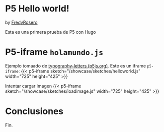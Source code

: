 # P5 Hello world!
by [FredyRosero](/showcase/docs/info/Fredy/)

Esta es una primera prueba de P5 con Hugo

# P5-iframe `holamundo.js`
Ejemplo tomaado de [typography-letters (p5js.org)](https://p5js.org/es/examples/typography-letters.html). Este es un iframe `p5-iframe`:
{{< p5-iframe sketch="/showcase/sketches/helloworld.js" width="725" height="425" >}}

Intentar cargar imagen
{{< p5-iframe sketch="/showcase/sketches/loadimage.js" width="725" height="425" >}}

# Conclusiones

Fin.


